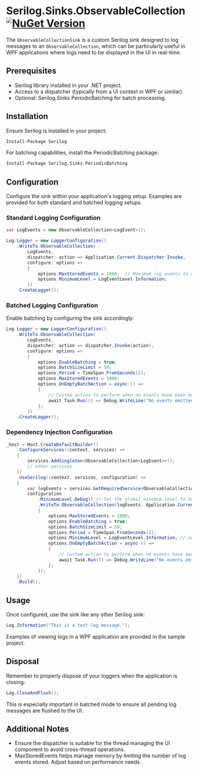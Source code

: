# Serilog.Sinks.ObservableCollection [![NuGet Version](https://img.shields.io/nuget/v/Serilog.Sinks.ObservableCollection.svg?style=flat)](https://www.nuget.org/packages/Serilog.Sinks.ObservableCollection/)
The `ObservableCollectionSink` is a custom Serilog sink designed to log messages to an `ObservableCollection`, which can be particularly useful in WPF applications where logs need to be displayed in the UI in real-time.
## Prerequisites

- Serilog library installed in your .NET project.
- Access to a dispatcher (typically from a UI context in WPF or similar).
- Optional: Serilog.Sinks.PeriodicBatching for batch processing.

## Installation

Ensure Serilog is installed in your project:
```bash
Install-Package Serilog
```
For batching capabilities, install the PeriodicBatching package:

```bash
Install-Package Serilog.Sinks.PeriodicBatching
```
## Configuration

Configure the sink within your application's logging setup. Examples are provided for both standard and batched logging setups.
### Standard Logging Configuration

```csharp
var LogEvents = new ObservableCollection<LogEvent>();

Log.Logger = new LoggerConfiguration()
    .WriteTo.ObservableCollection(
        LogEvents,
        dispatcher: action => Application.Current.Dispatcher.Invoke,
        configure: options => 
        {
            options.MaxStoredEvents = 1000;  // Maximum log events to store
            options.MinimumLevel = LogEventLevel.Information;
        })
    .CreateLogger();
```
### Batched Logging Configuration

Enable batching by configuring the sink accordingly:

```csharp
Log.Logger = new LoggerConfiguration()
    .WriteTo.ObservableCollection(
        LogEvents,
        dispatcher: action => dispatcher.Invoke(action),
        configure: options => 
        {
            options.EnableBatching = true;
            options.BatchSizeLimit = 50;
            options.Period = TimeSpan.FromSeconds(2);
            options.MaxStoredEvents = 1000;
            options.OnEmptyBatchAction = async () =>
            {
                // Custom action to perform when no events have been emitted
                await Task.Run(() => Debug.WriteLine("No events emitted for the specified period."));
            };
        })
    .CreateLogger();
```

### Dependency Injection Configuration
```csharp
_host = Host.CreateDefaultBuilder()
    .ConfigureServices((context, services) =>
    {
        services.AddSingleton<ObservableCollection<LogEvent>>();
        // other services
    })
    .UseSerilog((context, services, configuration) =>
    {
        var logEvents = services.GetRequiredService<ObservableCollection<LogEvent>>();
        configuration
            .MinimumLevel.Debug() // Set the global minimum level to Debug
            .WriteTo.ObservableCollection(logEvents, Application.Current.Dispatcher.Invoke, options =>
            {
                options.MaxStoredEvents = 1000;
                options.EnableBatching = true;
                options.BatchSizeLimit = 50;
                options.Period = TimeSpan.FromSeconds(2);
                options.MinimumLevel = LogEventLevel.Information; // set the minimum level for the ObservableCollection sink to Information
                options.OnEmptyBatchAction = async () =>
                {
                    // Custom action to perform when no events have been emitted for a certain period of time
                    await Task.Run(() => Debug.WriteLine("No events emitted for the specified period."));
                };
            });
    })
    .Build();
```
## Usage

Once configured, use the sink like any other Serilog sink:

```csharp
Log.Information("This is a test log message.");
```

Examples of viewing logs in a WPF application are provided in the sample project.

## Disposal

Remember to properly dispose of your loggers when the application is closing:

```csharp
Log.CloseAndFlush();
```
This is especially important in batched mode to ensure all pending log messages are flushed to the UI.
## Additional Notes

- Ensure the dispatcher is suitable for the thread managing the UI component to avoid cross-thread operations.
- MaxStoredEvents helps manage memory by limiting the number of log events stored. Adjust based on performance needs.
